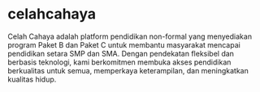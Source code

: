 # celahcahaya
Celah Cahaya adalah platform pendidikan non-formal yang menyediakan program Paket B dan Paket C untuk membantu masyarakat mencapai pendidikan setara SMP dan SMA. Dengan pendekatan fleksibel dan berbasis teknologi, kami berkomitmen membuka akses pendidikan berkualitas untuk semua, memperkaya keterampilan, dan meningkatkan kualitas hidup.
